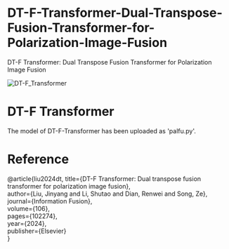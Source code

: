 # DT-F-Transformer-Dual-Transpose-Fusion-Transformer-for-Polarization-Image-Fusion
DT-F Transformer: Dual Transpose Fusion Transformer for Polarization Image Fusion

![DT-F_Transformer](https://github.com/user-attachments/assets/1ba0dcd7-9953-4846-a49d-93529ad3b360)

# DT-F Transformer
The model of DT-F-Transformer has been uploaded as 'palfu.py'.

# Reference
@article{liu2024dt,
  title={DT-F Transformer: Dual transpose fusion transformer for polarization image fusion},  
  author={Liu, Jinyang and Li, Shutao and Dian, Renwei and Song, Ze},  
  journal={Information Fusion},  
  volume={106},  
  pages={102274},  
  year={2024},  
  publisher={Elsevier}  
}

